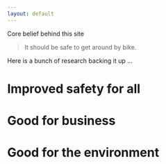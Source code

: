 ```yaml
---
layout: default
---
```


Core belief behind this site

> It should be safe to get around by bike. 

Here is a bunch of research backing it up ...

# Improved safety for all

# Good for business

# Good for the environment
